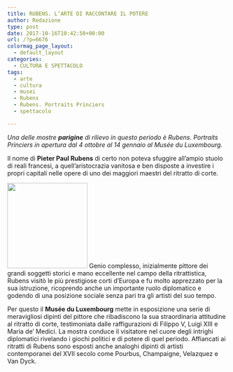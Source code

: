 ```yaml
---
title: RUBENS. L’ARTE DI RACCONTARE IL POTERE
author: Redazione
type: post
date: 2017-10-16T10:42:50+00:00
url: /?p=6676
colormag_page_layout:
  - default_layout
categories:
  - CULTURA E SPETTACOLO
tags:
  - arte
  - cultura
  - musei
  - Rubens
  - Rubens. Portraits Princiers
  - spettacolo

---
```

_Una delle mostre **parigine** di rilievo in questo periodo è Rubens. Portraits Princiers in apertura dal 4 ottobre al 14 gennaio al Musée du Luxembourg._

Il nome di **Pieter Paul Rubens** di certo non poteva sfuggire all&#8217;ampio stuolo di reali francesi, a quell&#8217;aristocrazia vanitosa e ben disposte a investire i propri capitali nelle opere di uno dei maggiori maestri del ritratto di corte.

<img decoding="async" loading="lazy" class=" wp-image-6678 alignleft" src="https://progressonline.it/wp-content/uploads/2017/10/louis_xiii_norton_pasadena-281x300.jpg" alt="" width="183" height="195" /> Genio complesso, inizialmente pittore dei grandi soggetti storici e mano eccellente nel campo della ritrattistica, Rubens visitò le più prestigiose corti d’Europa e fu molto apprezzato per la sua istruzione, ricoprendo anche un importante ruolo diplomatico e godendo di una posizione sociale senza pari tra gli artisti del suo tempo.

Per questo il **Musée du Luxembourg** mette in esposizione una serie di meravigliosi dipinti del pittore che ribadiscono la sua straordinaria attitudine al ritratto di corte, testimoniata dalle raffigurazioni di Filippo V, Luigi XIII e Maria de’ Medici. La mostra conduce il visitatore nel cuore degli intrighi diplomatici rivelando i giochi politici e di potere di quel periodo. Affiancati ai ritratti di Rubens sono esposti anche analoghi dipinti di artisti contemporanei del XVII secolo come Pourbus, Champaigne, Velazquez e Van Dyck.